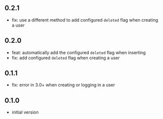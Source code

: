 ## 0.2.1
* fix: use a different method to add configured `deleted` flag when creating a user

## 0.2.0
* feat: automatically add the configured `deleted` flag when inserting
* fix: add configured `deleted` flag when creating a user

## 0.1.1
* fix: error in 3.0+ when creating or logging in a user

## 0.1.0
* initial version
